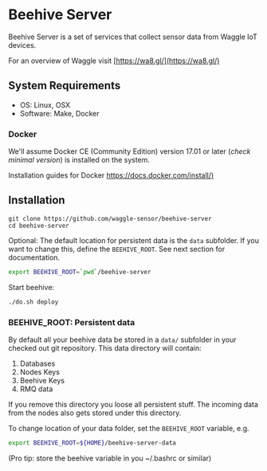 <!--
waggle_topic=/beehive/introduction
-->

# Beehive Server


Beehive Server is a set of services that collect sensor data from Waggle IoT devices.


For an overview of Waggle visit [https://wa8.gl/](https://wa8.gl/)



## System Requirements

- OS: Linux, OSX
- Software: Make, Docker

### Docker

We'll assume Docker CE (Community Edition) version 17.01 or later (_check minimal version_) is installed on the system. 

Installation guides for Docker [https://docs.docker.com/install/)](https://docs.docker.com/install/)

## Installation

```
git clone https://github.com/waggle-sensor/beehive-server
cd beehive-server
```

Optional: The default location for persistent data is the `data` subfolder. If you want to change this, define the `BEEHIVE_ROOT`. See next section for documentation.
```bash
export BEEHIVE_ROOT=`pwd`/beehive-server
```

Start beehive:
```bash
./do.sh deploy
```



### BEEHIVE_ROOT: Persistent data

By default all your beehive data be stored in a `data/` subfolder in your checked out git repository. This data directory will contain:

1. Databases 
2. Nodes Keys 
3. Beehive Keys 
4. RMQ data

If you remove this directory you loose all persistent stuff. The incoming data from the nodes also gets stored under this directory.

To change location of your data folder, set the `BEEHIVE_ROOT` variable, e.g.

```bash
export BEEHIVE_ROOT=${HOME}/beehive-server-data
```

(Pro tip: store the beehive variable in you ~/.bashrc or similar)

